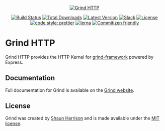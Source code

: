 <p align="center"><a href="https://grind.rocks"><img src="https://assets.grind.rocks/docs/img/grind-http.svg" alt="Grind HTTP" /></a></p>

<p align="center">
<a href="https://github.com/grindjs/grindjs/actions"><img src="https://github.com/grindjs/grindjs/workflows/build/badge.svg" alt="Build Status"></a>
<a href="https://www.npmjs.com/package/grind-http"><img src="https://img.shields.io/npm/dt/grind-http.svg" alt="Total Downloads"></a>
<a href="https://www.npmjs.com/package/grind-http"><img src="https://img.shields.io/npm/v/grind-http.svg" alt="Latest Version"></a>
<a href="https://chat.grind.rocks"><img src="https://chat.grind.rocks/badge.svg" alt="Slack"></a>
<a href="https://www.npmjs.com/package/grind-http"><img src="https://img.shields.io/npm/l/grind-http.svg" alt="License"></a>
<a href="https://github.com/prettier/prettier"><img src="https://img.shields.io/badge/code_style-prettier-ff69b4.svg" alt="code style: prettier"></a>
<a href="https://lerna.js.org/"><img src="https://img.shields.io/badge/maintained%20with-lerna-cc00ff.svg" alt="lerna"></a>
<a href="http://commitizen.github.io/cz-cli/"><img src="https://img.shields.io/badge/commitizen-friendly-brightgreen.svg" alt="Commitizen friendly"></a>
</p>

# Grind HTTP

Grind HTTP provides the HTTP Kernel for [grind-framework](https://github.com/grindjs/framework) powered by Express.

## Documentation

Full documentation for Grind is available on the [Grind website](https://grind.rocks/).

## License

Grind was created by [Shaun Harrison](https://github.com/shnhrrsn) and is made available under the [MIT license](LICENSE).
